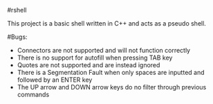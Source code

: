 #rshell

This project is a basic shell written in C++ and acts as a pseudo shell.

#Bugs:

* Connectors are not supported and will not function correctly
* There is no support for autofill when pressing TAB key
* Quotes are not supported and are instead ignored
* There is a Segmentation Fault when only spaces are inputted and followed by an ENTER key
* The UP arrow and DOWN arrow keys do no filter through previous commands
